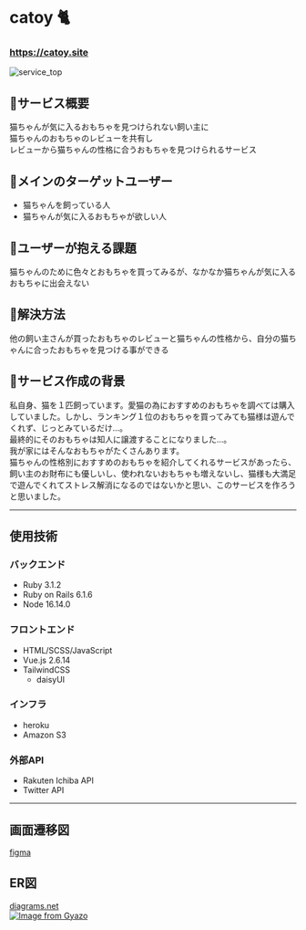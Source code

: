 # catoy :cat2: 
### **https://catoy.site**
![service_top](https://user-images.githubusercontent.com/100008647/206474834-a6e8409a-26f3-433d-b5a6-dd88bf244a29.jpg)

## :paw_prints:サービス概要
猫ちゃんが気に入るおもちゃを見つけられない飼い主に  
猫ちゃんのおもちゃのレビューを共有し  
レビューから猫ちゃんの性格に合うおもちゃを見つけられるサービス  

## :paw_prints:メインのターゲットユーザー
* 猫ちゃんを飼っている人
* 猫ちゃんが気に入るおもちゃが欲しい人  

## :paw_prints:ユーザーが抱える課題
猫ちゃんのために色々とおもちゃを買ってみるが、なかなか猫ちゃんが気に入るおもちゃに出会えない  

## :paw_prints:解決方法
他の飼い主さんが買ったおもちゃのレビューと猫ちゃんの性格から、自分の猫ちゃんに合ったおもちゃを見つける事ができる  

## :paw_prints:サービス作成の背景 
私自身、猫を１匹飼っています。愛猫の為におすすめのおもちゃを調べては購入していました。しかし、ランキング１位のおもちゃを買ってみても猫様は遊んでくれず、じっとみているだけ...。  
最終的にそのおもちゃは知人に譲渡することになりました...。  
我が家にはそんなおもちゃがたくさんあります。  
猫ちゃんの性格別におすすめのおもちゃを紹介してくれるサービスがあったら、飼い主のお財布にも優しいし、使われないおもちゃも増えないし、猫様も大満足で遊んでくれてストレス解消になるのではないかと思い、このサービスを作ろうと思いました。

* * *  
## 使用技術
### バックエンド
* Ruby 3.1.2
* Ruby on Rails 6.1.6
* Node 16.14.0
### フロントエンド
* HTML/SCSS/JavaScript
* Vue.js 2.6.14
* TailwindCSS
  * daisyUI
### インフラ
* heroku
* Amazon S3
### 外部API
* Rakuten Ichiba API
* Twitter API  

* * *

## 画面遷移図
[figma](https://www.figma.com/file/0kEgh0YdCD7u3VnJ7Mcmpn/Catoy?node-id=0%3A1)  

## ER図
[diagrams.net](https://drive.google.com/file/d/18-ioA02iYqlv4fGvVUwO3ZK2ExQRgBEU/view?usp=sharing)  
[![Image from Gyazo](https://i.gyazo.com/8b4884bd63cc6af0b619e71dce184c3c.png)](https://gyazo.com/8b4884bd63cc6af0b619e71dce184c3c)